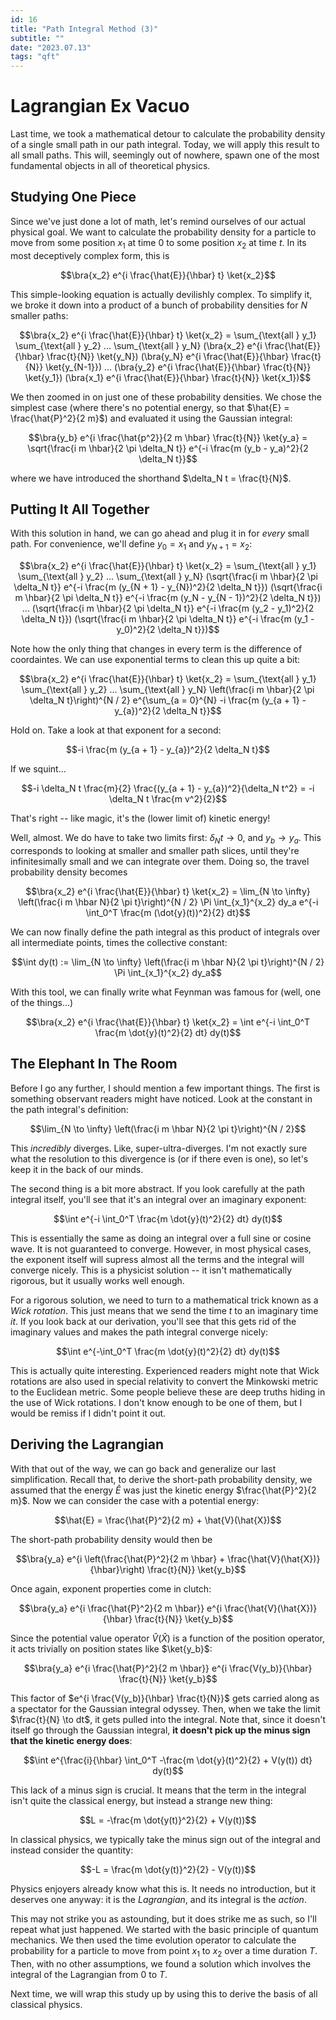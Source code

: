 ```yaml
---
id: 16
title: "Path Integral Method (3)"
subtitle: ""
date: "2023.07.13"
tags: "qft"
---
```


# Lagrangian Ex Vacuo

Last time, we took a mathematical detour to calculate the probability density of a single small path in our path integral. Today, we will apply this result to all small paths. This will, seemingly out of nowhere, spawn one of the most fundamental objects in all of theoretical physics.

## Studying One Piece

Since we've just done a lot of math, let's remind ourselves of our actual physical goal. We want to calculate the probability density for a particle to move from some position $`x_1`$ at time $`0`$ to some position $`x_2`$ at time $`t`$. In its most deceptively complex form, this is

```math
\bra{x_2} e^{i \frac{\hat{E}}{\hbar} t} \ket{x_2}
```

This simple-looking equation is actually devilishly complex. To simplify it, we broke it down into a product of a bunch of probability densities for $`N`$ smaller paths:

```math
\bra{x_2} e^{i \frac{\hat{E}}{\hbar} t} \ket{x_2} = \sum_{\text{all } y_1} \sum_{\text{all } y_2} ... \sum_{\text{all } y_N} (\bra{x_2} e^{i \frac{\hat{E}}{\hbar} \frac{t}{N}} \ket{y_N}) (\bra{y_N} e^{i \frac{\hat{E}}{\hbar} \frac{t}{N}} \ket{y_{N-1}}) ... (\bra{y_2} e^{i \frac{\hat{E}}{\hbar} \frac{t}{N}} \ket{y_1}) (\bra{x_1} e^{i \frac{\hat{E}}{\hbar} \frac{t}{N}} \ket{x_1})
```

We then zoomed in on just one of these probability densities. We chose the simplest case (where there's no potential energy, so that $`\hat{E} = \frac{\hat{P}^2}{2 m}`$) and evaluated it using the Gaussian integral:

```math
\bra{y_b} e^{i \frac{\hat{p^2}}{2 m \hbar} \frac{t}{N}} \ket{y_a} = \sqrt{\frac{i m \hbar}{2 \pi \delta_N t}} e^{-i \frac{m (y_b - y_a)^2}{2 \delta_N t}}
```

where we have introduced the shorthand $`\delta_N t = \frac{t}{N}`$.

## Putting It All Together

With this solution in hand, we can go ahead and plug it in for *every* small path. For convenience, we'll define $`y_0 = x_1`$ and $`y_{N + 1} = x_2`$:

```math
\bra{x_2} e^{i \frac{\hat{E}}{\hbar} t} \ket{x_2} = \sum_{\text{all } y_1} \sum_{\text{all } y_2} ... \sum_{\text{all } y_N} (\sqrt{\frac{i m \hbar}{2 \pi \delta_N t}} e^{-i \frac{m (y_{N + 1} - y_{N})^2}{2 \delta_N t}}) (\sqrt{\frac{i m \hbar}{2 \pi \delta_N t}} e^{-i \frac{m (y_N - y_{N - 1})^2}{2 \delta_N t}}) ... (\sqrt{\frac{i m \hbar}{2 \pi \delta_N t}} e^{-i \frac{m (y_2 - y_1)^2}{2 \delta_N t}}) (\sqrt{\frac{i m \hbar}{2 \pi \delta_N t}} e^{-i \frac{m (y_1 - y_0)^2}{2 \delta_N t}})
```

Note how the only thing that changes in every term is the difference of coordaintes. We can use exponential terms to clean this up quite a bit:

```math
\bra{x_2} e^{i \frac{\hat{E}}{\hbar} t} \ket{x_2} = \sum_{\text{all } y_1} \sum_{\text{all } y_2} ... \sum_{\text{all } y_N} \left(\frac{i m \hbar}{2 \pi \delta_N t}\right)^{N / 2} e^{\sum_{a = 0}^{N} -i \frac{m (y_{a + 1} - y_{a})^2}{2 \delta_N t}}
```

Hold on. Take a look at that exponent for a second:

```math
-i \frac{m (y_{a + 1} - y_{a})^2}{2 \delta_N t}
```

If we squint...

```math
-i \delta_N t \frac{m}{2} \frac{(y_{a + 1} - y_{a})^2}{\delta_N t^2} = -i \delta_N t \frac{m v^2}{2}
```

That's right -- like magic, it's the (lower limit of) kinetic energy!

Well, almost. We do have to take two limits first: $`\delta_N t \to 0`$, and $`y_b \to y_a`$. This corresponds to looking at smaller and smaller path slices, until they're infinitesimally small and we can integrate over them. Doing so, the travel probability density becomes

```math
\bra{x_2} e^{i \frac{\hat{E}}{\hbar} t} \ket{x_2} = \lim_{N \to \infty} \left(\frac{i m \hbar N}{2 \pi t}\right)^{N / 2} \Pi \int_{x_1}^{x_2} dy_a e^{-i \int_0^T \frac{m (\dot{y}(t))^2}{2} dt}
```

We can now finally define the path integral as this product of integrals over all intermediate points, times the collective constant:

```math
\int dy(t) := \lim_{N \to \infty} \left(\frac{i m \hbar N}{2 \pi t}\right)^{N / 2} \Pi \int_{x_1}^{x_2} dy_a
```

With this tool, we can finally write what Feynman was famous for (well, one of the things...)

```math
\bra{x_2} e^{i \frac{\hat{E}}{\hbar} t} \ket{x_2} = \int e^{-i \int_0^T \frac{m \dot{y}(t)^2}{2} dt} dy(t)
```

## The Elephant In The Room

Before I go any further, I should mention a few important things. The first is something observant readers might have noticed. Look at the constant in the path integral's definition:

```math
\lim_{N \to \infty} \left(\frac{i m \hbar N}{2 \pi t}\right)^{N / 2}
```

This *incredibly* diverges. Like, super-ultra-diverges. I'm not exactly sure what the resolution to this divergence is (or if there even is one), so let's keep it in the back of our minds. 

The second thing is a bit more abstract. If you look carefully at the path integral itself, you'll see that it's an integral over an imaginary exponent:

```math
\int e^{-i \int_0^T \frac{m \dot{y}(t)^2}{2} dt} dy(t)
```

This is essentially the same as doing an integral over a full sine or cosine wave. It is not guaranteed to converge. However, in most physical cases, the exponent itself will supress almost all the terms and the integral will converge nicely. This is a physicist solution -- it isn't mathematically rigorous, but it usually works well enough.

For a rigorous solution, we need to turn to a mathematical trick known as a *Wick rotation*. This just means that we send the time $`t`$ to an imaginary time $`i t`$. If you look back at our derivation, you'll see that this gets rid of the imaginary values and makes the path integral converge nicely:

```math
\int e^{-\int_0^T \frac{m \dot{y}(t)^2}{2} dt} dy(t)
```

This is actually quite interesting. Experienced readers might note that Wick rotations are also used in special relativity to convert the Minkowski metric to the Euclidean metric. Some people believe these are deep truths hiding in the use of Wick rotations. I don't know enough to be one of them, but I would be remiss if I didn't point it out.

## Deriving the Lagrangian

With that out of the way, we can go back and generalize our last simplification. Recall that, to derive the short-path probability density, we assumed that the energy $`\hat{E}`$ was just the kinetic energy $`\frac{\hat{P}^2}{2 m}`$. Now we can consider the case with a potential energy:

```math
\hat{E} = \frac{\hat{P}^2}{2 m} + \hat{V}(\hat{X})
```

The short-path probability density would then be

```math
\bra{y_a} e^{i \left(\frac{\hat{P}^2}{2 m \hbar} + \frac{\hat{V}(\hat{X})}{\hbar}\right) \frac{t}{N}} \ket{y_b}
```

Once again, exponent properties come in clutch:

```math
\bra{y_a} e^{i \frac{\hat{P}^2}{2 m \hbar}} e^{i \frac{\hat{V}(\hat{X})}{\hbar} \frac{t}{N}} \ket{y_b}
```

Since the potential value operator $`\hat{V}(\hat{X})`$ is a function of the position operator, it acts trivially on position states like $`\ket{y_b}`$:

```math
\bra{y_a} e^{i \frac{\hat{P}^2}{2 m \hbar}} e^{i \frac{V(y_b)}{\hbar} \frac{t}{N}} \ket{y_b}
```

This factor of $`e^{i \frac{V(y_b)}{\hbar} \frac{t}{N}}`$ gets carried along as a spectator for the Gaussian integral odyssey. Then, when we take the limit $`\frac{t}{N} \to dt`$, it gets pulled into the integral. Note that, since it doesn't itself go through the Gaussian integral, **it doesn't pick up the minus sign that the kinetic energy does**:

```math
\int e^{\frac{i}{\hbar} \int_0^T -\frac{m \dot{y}(t)^2}{2} + V(y(t)) dt} dy(t)
```

This lack of a minus sign is crucial. It means that the term in the integral isn't quite the classical energy, but instead a strange new thing:

```math
L = -\frac{m \dot{y(t)}^2}{2} + V(y(t))
```

In classical physics, we typically take the minus sign out of the integral and instead consider the quantity:


```math
-L = \frac{m \dot{y(t)}^2}{2} - V(y(t))
```

Physics enjoyers already know what this is. It needs no introduction, but it deserves one anyway: it is the *Lagrangian*, and its integral is the *action*.

This may not strike you as astounding, but it does strike me as such, so I'll repeat what just happened. We started with the basic principle of quantum mechanics. We then used the time evolution operator to calculate the probability for a particle to move from point $`x_1`$ to $`x_2`$ over a time duration $`T`$. Then, with no other assumptions, we found a solution which involves the integral of the Lagrangian from $`0`$ to $`T`$.

Next time, we will wrap this study up by using this to derive the basis of all classical physics.

